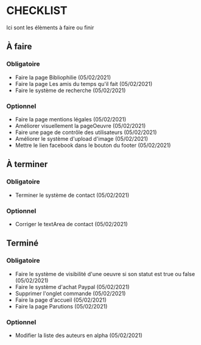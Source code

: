 CHECKLIST
=========
Ici sont les élèments à faire ou finir

## À faire

### Obligatoire
- Faire la page Bibliophilie (05/02/2021)
- Faire la page Les amis du temps qu'il fait (05/02/2021)
- Faire le système de recherche (05/02/2021)

### Optionnel
- Faire la page mentions légales (05/02/2021)
- Améliorer visuellement la pageOeuvre (05/02/2021)
- Faire une page de contrôle des utilisateurs (05/02/2021)
- Améliorer le système d'upload d'image (05/02/2021)
- Mettre le lien facebook dans le bouton du footer (05/02/2021)

## À terminer

### Obligatoire
- Terminer le système de contact (05/02/2021)

### Optionnel
- Corriger le textArea de contact (05/02/2021)

## Terminé

### Obligatoire
- Faire le système de visibilité d'une oeuvre si son statut est true ou false (05/02/2021)
- Faire le système d'achat Paypal (05/02/2021)
- Supprimer l'onglet commande (05/02/2021)
- Faire la page d'accueil (05/02/2021)
- Faire la page Parutions (05/02/2021)

### Optionnel
- Modifier la liste des auteurs en alpha (05/02/2021)